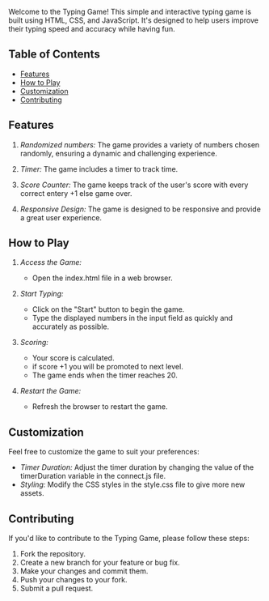 Welcome to the Typing Game! This simple and interactive typing game is built using HTML, CSS, and JavaScript. It's designed to help users improve their typing speed and accuracy while having fun.

## Table of Contents

- [Features](#features)
- [How to Play](#how-to-play)
- [Customization](#customization)
- [Contributing](#contributing)

## Features

1. *Randomized numbers:* The game provides a variety of numbers chosen randomly, ensuring a dynamic and challenging experience.

2. *Timer:* The game includes a timer to track time.

3. *Score Counter:* The game keeps track of the user's score with every correct entery +1 else game over.

5. *Responsive Design:* The game is designed to be responsive and provide a great user experience.

## How to Play

1. *Access the Game:*
   - Open the index.html file in a web browser.

2. *Start Typing:*
   - Click on the "Start" button to begin the game.
   - Type the displayed numbers in the input field as quickly and accurately as possible.

3. *Scoring:*
   - Your score is calculated.
   - if score +1 you will be promoted to next level.
   - The game ends when the timer reaches 20.

4. *Restart the Game:*
   - Refresh the browser to restart the game.

## Customization

Feel free to customize the game to suit your preferences:

- *Timer Duration:* Adjust the timer duration by changing the value of the timerDuration variable in the connect.js file.
- *Styling:* Modify the CSS styles in the style.css file to give more new assets.

## Contributing

If you'd like to contribute to the Typing Game, please follow these steps:

1. Fork the repository.
2. Create a new branch for your feature or bug fix.
3. Make your changes and commit them.
4. Push your changes to your fork.
5. Submit a pull request.
